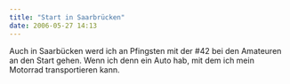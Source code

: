```yaml
---
title: "Start in Saarbrücken"
date: 2006-05-27 14:13
---
```

Auch in Saarbücken werd ich an Pfingsten mit der #42 bei den Amateuren an den Start gehen. Wenn ich denn ein Auto hab, mit dem ich mein Motorrad transportieren kann.